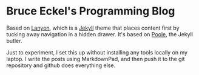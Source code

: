 # Bruce Eckel's Programming Blog

Based on [Lanyon](https://github.com/poole/lanyon), which is a [Jekyll](http://jekyllrb.com) theme that places content first by tucking away navigation in a hidden drawer. It's based on [Poole](http://getpoole.com), the Jekyll butler.

Just to experiment, I set this up without installing any tools locally on my laptop. I write the posts using MarkdownPad, and then push it to the git repository and github does everything else.

